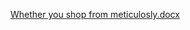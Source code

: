 [Whether you shop from meticulosly.docx](https://github.com/beingkv/Tableau/files/7093944/Whether.you.shop.from.meticulosly.docx)
